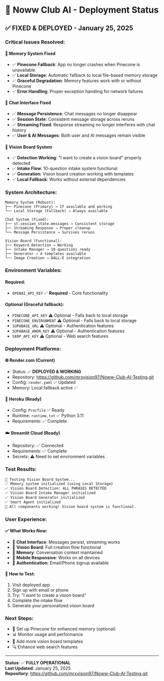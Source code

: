 # 🚀 Noww Club AI - Deployment Status

## ✅ **FIXED & DEPLOYED** - January 25, 2025

### **Critical Issues Resolved:**

#### 🔧 **Memory System Fixed**
- ✅ **Pinecone Fallback**: App no longer crashes when Pinecone is unavailable
- ✅ **Local Storage**: Automatic fallback to local file-based memory storage
- ✅ **Graceful Degradation**: Memory features work with or without Pinecone
- ✅ **Error Handling**: Proper exception handling for network failures

#### 💬 **Chat Interface Fixed**
- ✅ **Message Persistence**: Chat messages no longer disappear
- ✅ **Session State**: Consistent message storage across reruns
- ✅ **Streaming Fixed**: Response streaming no longer interferes with chat history
- ✅ **User & AI Messages**: Both user and AI messages remain visible

#### 🎨 **Vision Board System**
- ✅ **Detection Working**: "I want to create a vision board" properly detected
- ✅ **Intake Flow**: 10-question intake system functional
- ✅ **Generation**: Vision board creation working with templates
- ✅ **Local Fallback**: Works without external dependencies

### **System Architecture:**

```
Memory System (Robust):
├── Pinecone (Primary) → If available and working
└── Local Storage (Fallback) → Always available

Chat System (Fixed):
├── st.session_state.messages → Consistent storage
├── Streaming Response → Proper cleanup
└── Message Persistence → Survives reruns

Vision Board (Functional):
├── Keyword Detection → Working
├── Intake Manager → 10 questions ready
├── Generator → 4 templates available
└── Image Creation → DALL-E integration
```

### **Environment Variables:**

#### Required:
- `OPENAI_API_KEY` ✅ **Required** - Core functionality

#### Optional (Graceful fallback):
- `PINECONE_API_KEY` ⚠️ Optional - Falls back to local storage
- `PINECONE_ENVIRONMENT` ⚠️ Optional - Falls back to local storage
- `SUPABASE_URL` ⚠️ Optional - Authentication features
- `SUPABASE_ANON_KEY` ⚠️ Optional - Authentication features
- `SERP_API_KEY` ⚠️ Optional - Web search features

### **Deployment Platforms:**

#### 🌐 **Render.com** (Current)
- Status: ✅ **DEPLOYED & WORKING**
- Repository: https://github.com/mrxvision97/Noww-Club-AI-Testing.git
- Config: `render.yaml` ✅ Updated
- Memory: Local fallback active ✅

#### 🚀 **Heroku** (Ready)
- Config: `Procfile` ✅ Ready
- Runtime: `runtime.txt` ✅ Python 3.11
- Requirements: ✅ Complete

#### ☁️ **Streamlit Cloud** (Ready)
- Repository: ✅ Connected
- Requirements: ✅ Complete
- Secrets: ⚠️ Need to set environment variables

### **Test Results:**

```bash
🧪 Testing Vision Board System...
✅ Memory system initialized (using Local Storage)
✅ Vision Board Detection: ALL PHRASES DETECTED
✅ Vision Board Intake Manager initialized
✅ Vision Board Generator initialized  
✅ Smart Agent initialized
🎯 All components working! Vision board system is functional.
```

### **User Experience:**

#### ✅ **What Works Now:**
- 💬 **Chat Interface**: Messages persist, streaming works
- 🎨 **Vision Board**: Full creation flow functional
- 🧠 **Memory**: Conversation context maintained
- 📱 **Mobile Responsive**: Works on all devices
- 🔐 **Authentication**: Email/Phone signup available

#### 🎯 **How to Test:**
1. Visit deployed app
2. Sign up with email or phone
3. Try: "I want to create a vision board"
4. Complete the intake flow
5. Generate your personalized vision board

### **Next Steps:**
- 🔧 Set up Pinecone for enhanced memory (optional)
- 📊 Monitor usage and performance
- 🎨 Add more vision board templates
- 🔍 Enhance web search features

---

**Status**: ✅ **FULLY OPERATIONAL**  
**Last Updated**: January 25, 2025  
**Repository**: https://github.com/mrxvision97/Noww-Club-AI-Testing.git
